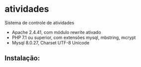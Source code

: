 # atividades
Sistema de controle de atividades

- Apache 2.4.41, com módulo rewrite ativado
- PHP 7.1 ou superior, com extensões mysql, mbstring, mcrypt
- Mysql 8.0.27, Charset UTF-8 Unicode


Instalação:
- 
